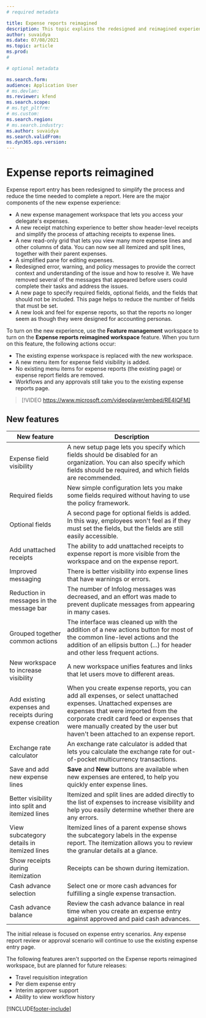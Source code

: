 ```yaml
---
# required metadata

title: Expense reports reimagined
description: This topic explains the redesigned and reimagined experience for expense report entry.
author: suvaidya
ms.date: 07/08/2021
ms.topic: article
ms.prod: 
#

# optional metadata

ms.search.form: 
audience: Application User
# ms.devlan: 
ms.reviewer: kfend
ms.search.scope: 
# ms.tgt_pltfrm: 
# ms.custom: 
ms.search.region: 
# ms.search.industry: 
ms.author: suvaidya
ms.search.validFrom: 
ms.dyn365.ops.version: 
---
```


# Expense reports reimagined

Expense report entry has been redesigned to simplify the process and reduce the time needed to complete a report. Here are the major components of the new expense experience:

- A new expense management workspace that lets you access your delegate's expenses.
- A new receipt matching experience to better show header-level receipts and simplify the process of attaching receipts to expense lines.
- A new read-only grid that lets you view many more expense lines and other columns of data. You can now see all itemized and split lines, together with their parent expenses.
- A simplified pane for editing expenses.
- Redesigned error, warning, and policy messages to provide the correct context and understanding of the issue and how to resolve it. We have removed several of the messages that appeared before users could complete their tasks and address the issues.
- A new page to specify required fields, optional fields, and the fields that should not be included. This page helps to reduce the number of fields that must be set.
- A new look and feel for expense reports, so that the reports no longer seem as though they were designed for accounting personas.

To turn on the new experience, use the **Feature management** workspace to turn on the **Expense reports reimagined workspace** feature. When you turn on this feature, the following actions occur:

- The existing expense workspace is replaced with the new workspace.
- A new menu item for expense field visibility is added.
- No existing menu items for expense reports (the existing page) or expense report fields are removed.
- Workflows and any approvals still take you to the existing expense reports page.

> [!VIDEO https://www.microsoft.com/videoplayer/embed/RE4IQFM]

## New features

| New feature | Description |
|---|----|
| Expense field visibility | A new setup page lets you specify which fields should be disabled for an organization. You can also specify which fields should be required, and which fields are recommended. |
| Required fields | New simple configuration lets you make some fields required without having to use the policy framework. |
| Optional fields | A second page for optional fields is added. In this way, employees won't feel as if they must set the fields, but the fields are still easily accessible. |
| Add unattached receipts | The ability to add unattached receipts to expense report is more visible from the workspace and on the expense report. |
| Improved messaging | There is better visibility into expense lines that have warnings or errors. |
| Reduction in messages in the message bar| The number of Infolog messages was decreased, and an effort was made to prevent duplicate messages from appearing in many cases. |
| Grouped together common actions | The interface was cleaned up with the addition of a new actions button for most of the common line-level actions and the addition of an ellipsis button (...) for header and other less frequent actions. |
| New workspace to increase visibility | A new workspace unifies features and links that let users move to different areas. |
| Add existing expenses and receipts during expense creation | When you create expense reports, you can add all expenses, or select unattached expenses. Unattached expenses are expenses that were imported from the corporate credit card feed or expenses that were manually created by the user but haven't been attached to an expense report.|
| Exchange rate calculator | An exchange rate calculator is added that lets you calculate the exchange rate for out-of-pocket multicurrency transactions. |
| Save and add new expense lines | **Save** and **New** buttons are available when new expenses are entered, to help you quickly enter expense lines. |
| Better visibility into split and itemized lines | Itemized and split lines are added directly to the list of expenses to increase visibility and help you easily determine whether there are any errors. |
| View subcategory details in itemized lines | Itemized lines of a parent expense shows the subcategory labels in the expense report. The itemization allows you to review the granular details at a glance.|
| Show receipts during itemization | Receipts can be shown during itemization. |
| Cash advance selection | Select one or more cash advances for fulfilling a single expense transaction. |
| Cash advance balance | Review the cash advance balance in real time when you create an expense entry against approved and paid cash advances. |

The initial release is focused on expense entry scenarios. Any expense report review or approval scenario will continue to use the existing expense entry page.


The following features aren't supported on the Expense reports reimagined workspace, but are planned for future releases: 

- Travel requisition integration
- Per diem expense entry
- Interim approver support
- Ability to view workflow history


[!INCLUDE[footer-include](../includes/footer-banner.md)]

